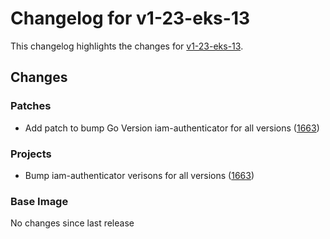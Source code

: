 # Changelog for v1-23-eks-13

This changelog highlights the changes for [v1-23-eks-13](https://github.com/aws/eks-distro/tree/v1-23-eks-13).

## Changes

### Patches
* Add patch to bump Go Version iam-authenticator for all versions ([1663](https://github.com/aws/eks-distro/pull/1663))

### Projects
* Bump iam-authenticator verisons for all versions ([1663](https://github.com/aws/eks-distro/pull/1663))

### Base Image
No changes since last release


